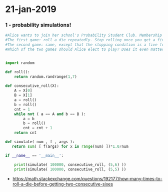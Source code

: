 # 21-jan-2019


### 1 - probability simulations!

```python
#Alice wants to join her school's Probability Student Club. Membership dues are computed via one of two simple probabilistic games.
#The first game: roll a die repeatedly. Stop rolling once you get a five followed by a six. Your number of rolls is the amount you #pay, in dollars.
#The second game: same, except that the stopping condition is a five followed by a five.
#Which of the two games should Alice elect to play? Does it even matter? Write a program to simulate the two games and calculate their #expected value.


import random

def roll():
    return random.randrange(1,7)
    
def consecutive_roll(X):
    A = X[0]
    B = X[1]
    a = roll()
    b = roll()
    cnt = 1
    while not ( a == A and b == B ):
        a = b
        b = roll()
        cnt = cnt + 1
    return cnt

def simulate( num , f , args ):
   return sum( [ f(args) for x in range(num) ])*1.0/num

if __name__ == '__main__':

    print(simulate( 100000, consecutive_roll, (5,6) ))
    print(simulate( 100000, consecutive_roll, (5,5) ))
```

- https://math.stackexchange.com/questions/192177/how-many-times-to-roll-a-die-before-getting-two-consecutive-sixes
